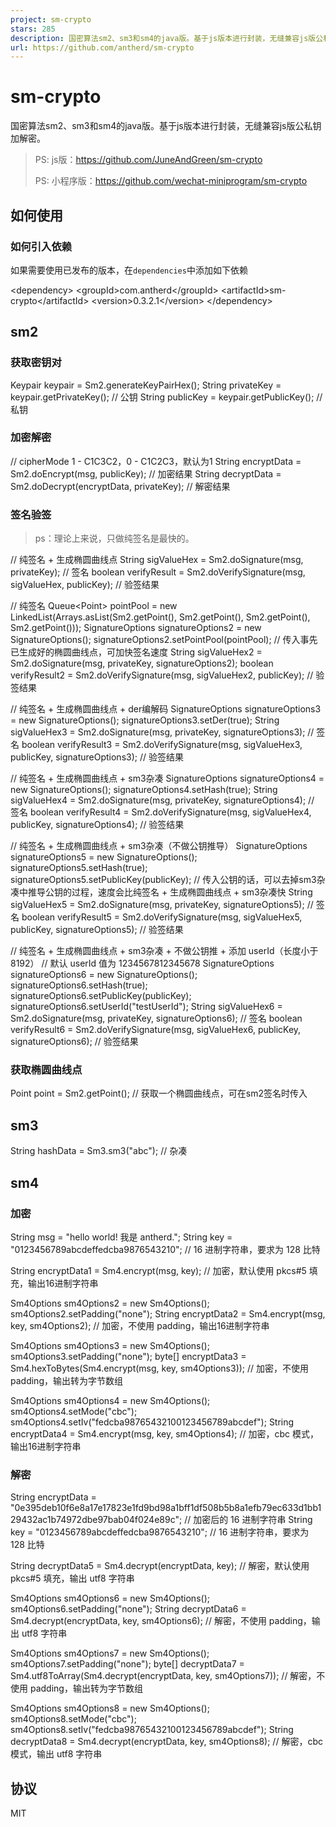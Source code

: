 ```yaml
---
project: sm-crypto
stars: 285
description: 国密算法sm2、sm3和sm4的java版。基于js版本进行封装，无缝兼容js版公私钥加解密。
url: https://github.com/antherd/sm-crypto
---
```


sm-crypto
=========

国密算法sm2、sm3和sm4的java版。基于js版本进行封装，无缝兼容js版公私钥加解密。

> PS: js版：https://github.com/JuneAndGreen/sm-crypto
> 
> PS: 小程序版：https://github.com/wechat-miniprogram/sm-crypto

如何使用
----

### 如何引入依赖

如果需要使用已发布的版本，在`dependencies`中添加如下依赖

<dependency\>
    <groupId\>com.antherd</groupId\>
    <artifactId\>sm-crypto</artifactId\>
    <version\>0.3.2.1</version\>
</dependency\>

sm2
---

### 获取密钥对

Keypair keypair = Sm2.generateKeyPairHex();
String privateKey = keypair.getPrivateKey(); // 公钥
String publicKey = keypair.getPublicKey(); // 私钥

### 加密解密

// cipherMode 1 - C1C3C2，0 - C1C2C3，默认为1
String encryptData = Sm2.doEncrypt(msg, publicKey); // 加密结果
String decryptData = Sm2.doDecrypt(encryptData, privateKey); // 解密结果

### 签名验签

> ps：理论上来说，只做纯签名是最快的。

// 纯签名 + 生成椭圆曲线点
String sigValueHex = Sm2.doSignature(msg, privateKey); // 签名
boolean verifyResult = Sm2.doVerifySignature(msg, sigValueHex, publicKey); // 验签结果

// 纯签名
Queue<Point\> pointPool = new LinkedList(Arrays.asList(Sm2.getPoint(), Sm2.getPoint(), Sm2.getPoint(), Sm2.getPoint()));
SignatureOptions signatureOptions2 = new SignatureOptions();
signatureOptions2.setPointPool(pointPool); // 传入事先已生成好的椭圆曲线点，可加快签名速度
String sigValueHex2 = Sm2.doSignature(msg, privateKey, signatureOptions2);
boolean verifyResult2 = Sm2.doVerifySignature(msg, sigValueHex2, publicKey); // 验签结果

// 纯签名 + 生成椭圆曲线点 + der编解码
SignatureOptions signatureOptions3 = new SignatureOptions();
signatureOptions3.setDer(true);
String sigValueHex3 = Sm2.doSignature(msg, privateKey, signatureOptions3); // 签名
boolean verifyResult3 = Sm2.doVerifySignature(msg, sigValueHex3, publicKey, signatureOptions3); // 验签结果

// 纯签名 + 生成椭圆曲线点 + sm3杂凑
SignatureOptions signatureOptions4 = new SignatureOptions();
signatureOptions4.setHash(true);
String sigValueHex4 = Sm2.doSignature(msg, privateKey, signatureOptions4); // 签名
boolean verifyResult4 = Sm2.doVerifySignature(msg, sigValueHex4, publicKey, signatureOptions4); // 验签结果

// 纯签名 + 生成椭圆曲线点 + sm3杂凑（不做公钥推导）
SignatureOptions signatureOptions5 = new SignatureOptions();
signatureOptions5.setHash(true);
signatureOptions5.setPublicKey(publicKey); // 传入公钥的话，可以去掉sm3杂凑中推导公钥的过程，速度会比纯签名 + 生成椭圆曲线点 + sm3杂凑快
String sigValueHex5 = Sm2.doSignature(msg, privateKey, signatureOptions5); // 签名
boolean verifyResult5 = Sm2.doVerifySignature(msg, sigValueHex5, publicKey, signatureOptions5); // 验签结果

// 纯签名 + 生成椭圆曲线点 + sm3杂凑 + 不做公钥推 + 添加 userId（长度小于 8192）
// 默认 userId 值为 1234567812345678
SignatureOptions signatureOptions6 = new SignatureOptions();
signatureOptions6.setHash(true);
signatureOptions6.setPublicKey(publicKey);
signatureOptions6.setUserId("testUserId");
String sigValueHex6 = Sm2.doSignature(msg, privateKey, signatureOptions6); // 签名
boolean verifyResult6 = Sm2.doVerifySignature(msg, sigValueHex6, publicKey, signatureOptions6); // 验签结果

### 获取椭圆曲线点

Point point = Sm2.getPoint(); // 获取一个椭圆曲线点，可在sm2签名时传入

sm3
---

String hashData = Sm3.sm3("abc"); // 杂凑

sm4
---

### 加密

String msg = "hello world! 我是 antherd.";
String key = "0123456789abcdeffedcba9876543210"; // 16 进制字符串，要求为 128 比特

String encryptData1 = Sm4.encrypt(msg, key); // 加密，默认使用 pkcs#5 填充，输出16进制字符串

Sm4Options sm4Options2 = new Sm4Options();
sm4Options2.setPadding("none");
String encryptData2 = Sm4.encrypt(msg, key, sm4Options2); // 加密，不使用 padding，输出16进制字符串

Sm4Options sm4Options3 = new Sm4Options();
sm4Options3.setPadding("none");
byte\[\] encryptData3 = Sm4.hexToBytes(Sm4.encrypt(msg, key, sm4Options3)); // 加密，不使用 padding，输出转为字节数组

Sm4Options sm4Options4 = new Sm4Options();
sm4Options4.setMode("cbc");
sm4Options4.setIv("fedcba98765432100123456789abcdef");
String encryptData4 = Sm4.encrypt(msg, key, sm4Options4); // 加密，cbc 模式，输出16进制字符串

### 解密

String encryptData = "0e395deb10f6e8a17e17823e1fd9bd98a1bff1df508b5b8a1efb79ec633d1bb129432ac1b74972dbe97bab04f024e89c"; // 加密后的 16 进制字符串
String key = "0123456789abcdeffedcba9876543210"; // 16 进制字符串，要求为 128 比特

String decryptData5 = Sm4.decrypt(encryptData, key); // 解密，默认使用 pkcs#5 填充，输出 utf8 字符串

Sm4Options sm4Options6 = new Sm4Options();
sm4Options6.setPadding("none");
String decryptData6 = Sm4.decrypt(encryptData, key, sm4Options6); // 解密，不使用 padding，输出 utf8 字符串

Sm4Options sm4Options7 = new Sm4Options();
sm4Options7.setPadding("none");
byte\[\] decryptData7 = Sm4.utf8ToArray(Sm4.decrypt(encryptData, key, sm4Options7)); // 解密，不使用 padding，输出转为字节数组

Sm4Options sm4Options8 = new Sm4Options();
sm4Options8.setMode("cbc");
sm4Options8.setIv("fedcba98765432100123456789abcdef");
String decryptData8 = Sm4.decrypt(encryptData, key, sm4Options8); // 解密，cbc 模式，输出 utf8 字符串

协议
--

MIT
